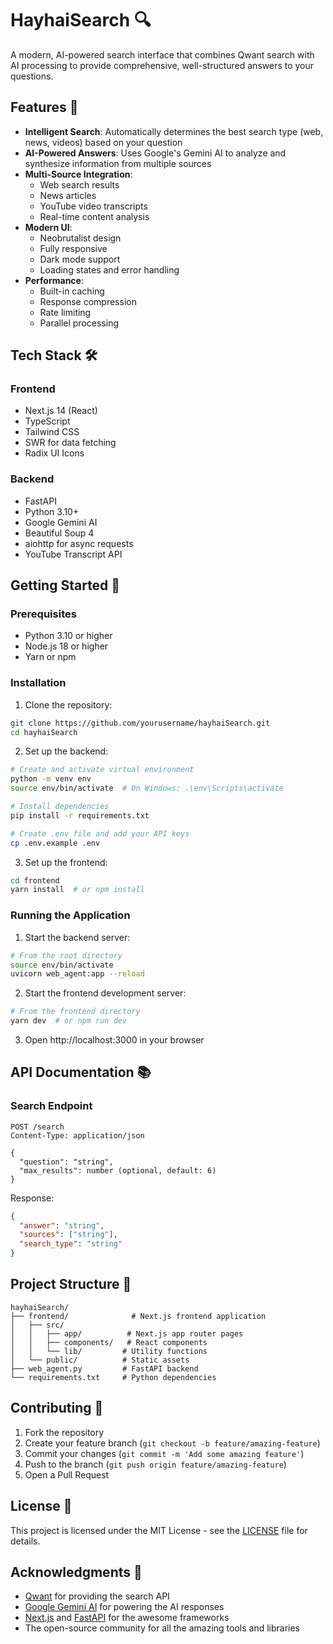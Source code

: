 # HayhaiSearch 🔍

A modern, AI-powered search interface that combines Qwant search with AI processing to provide comprehensive, well-structured answers to your questions.

## Features 🌟

- **Intelligent Search**: Automatically determines the best search type (web, news, videos) based on your question
- **AI-Powered Answers**: Uses Google's Gemini AI to analyze and synthesize information from multiple sources
- **Multi-Source Integration**: 
  - Web search results
  - News articles
  - YouTube video transcripts
  - Real-time content analysis
- **Modern UI**:
  - Neobrutalist design
  - Fully responsive
  - Dark mode support
  - Loading states and error handling
- **Performance**:
  - Built-in caching
  - Response compression
  - Rate limiting
  - Parallel processing

## Tech Stack 🛠️

### Frontend
- Next.js 14 (React)
- TypeScript
- Tailwind CSS
- SWR for data fetching
- Radix UI Icons

### Backend
- FastAPI
- Python 3.10+
- Google Gemini AI
- Beautiful Soup 4
- aiohttp for async requests
- YouTube Transcript API

## Getting Started 🚀

### Prerequisites
- Python 3.10 or higher
- Node.js 18 or higher
- Yarn or npm

### Installation

1. Clone the repository:
```bash
git clone https://github.com/yourusername/hayhaiSearch.git
cd hayhaiSearch
```

2. Set up the backend:
```bash
# Create and activate virtual environment
python -m venv env
source env/bin/activate  # On Windows: .\env\Scripts\activate

# Install dependencies
pip install -r requirements.txt

# Create .env file and add your API keys
cp .env.example .env
```

3. Set up the frontend:
```bash
cd frontend
yarn install  # or npm install
```

### Running the Application

1. Start the backend server:
```bash
# From the root directory
source env/bin/activate
uvicorn web_agent:app --reload
```

2. Start the frontend development server:
```bash
# From the frontend directory
yarn dev  # or npm run dev
```

3. Open http://localhost:3000 in your browser

## API Documentation 📚

### Search Endpoint

```http
POST /search
Content-Type: application/json

{
  "question": "string",
  "max_results": number (optional, default: 6)
}
```

Response:
```json
{
  "answer": "string",
  "sources": ["string"],
  "search_type": "string"
}
```

## Project Structure 📁

```
hayhaiSearch/
├── frontend/              # Next.js frontend application
│   ├── src/
│   │   ├── app/          # Next.js app router pages
│   │   ├── components/   # React components
│   │   └── lib/         # Utility functions
│   └── public/          # Static assets
├── web_agent.py         # FastAPI backend
└── requirements.txt     # Python dependencies
```

## Contributing 🤝

1. Fork the repository
2. Create your feature branch (`git checkout -b feature/amazing-feature`)
3. Commit your changes (`git commit -m 'Add some amazing feature'`)
4. Push to the branch (`git push origin feature/amazing-feature`)
5. Open a Pull Request

## License 📜

This project is licensed under the MIT License - see the [LICENSE](LICENSE) file for details.

## Acknowledgments 👏

- [Qwant](https://www.qwant.com/) for providing the search API
- [Google Gemini AI](https://ai.google.dev/) for powering the AI responses
- [Next.js](https://nextjs.org/) and [FastAPI](https://fastapi.tiangolo.com/) for the awesome frameworks
- The open-source community for all the amazing tools and libraries